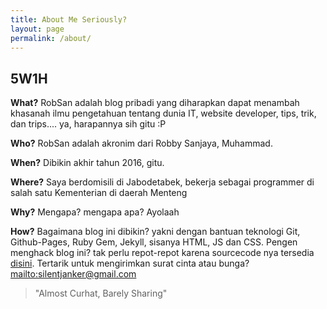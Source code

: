 ```yaml
---
title: About Me Seriously?
layout: page
permalink: /about/
---
```


## 5W1H

**What?** RobSan adalah blog pribadi yang diharapkan dapat menambah khasanah ilmu pengetahuan tentang dunia IT, website developer, tips, trik, dan trips.... ya, harapannya sih gitu :P

**Who?** RobSan adalah akronim dari Robby Sanjaya, Muhammad. 

**When?** Dibikin akhir tahun 2016, gitu.

**Where?** Saya berdomisili di Jabodetabek, bekerja sebagai programmer di salah satu Kementerian di daerah Menteng

**Why?** Mengapa? mengapa apa? Ayolaah

**How?** Bagaimana blog ini dibikin? yakni dengan bantuan teknologi Git, Github-Pages, Ruby Gem, Jekyll, sisanya HTML, JS dan CSS. Pengen menghack blog ini? tak perlu repot-repot karena sourcecode nya tersedia [disini](//github.com/jankerzone/jankerzone.github.io). Tertarik untuk mengirimkan surat cinta atau bunga? <mailto:silentjanker@gmail.com> 
  
> "Almost Curhat, Barely Sharing"